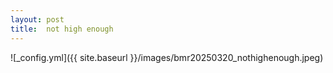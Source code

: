 ```yaml
---
layout: post
title:  not high enough
---
```


![_config.yml]({{ site.baseurl }}/images/bmr20250320_nothighenough.jpeg)
